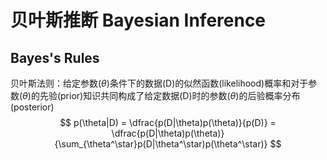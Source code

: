 # 贝叶斯推断 Bayesian Inference

## Bayes's Rules

贝叶斯法则：给定参数($\theta$)条件下的数据(D)的似然函数(likelihood)概率和对于参数($\theta$)的先验(prior)知识共同构成了给定数据(D)时的参数($\theta$)的后验概率分布(posterior) 
$$
p(\theta|D) = \dfrac{p(D|\theta)p(\theta)}{p(D)} = \dfrac{p(D|\theta)p(\theta)}{\sum_{\theta^\star}p(D|\theta^\star)p(\theta^\star)}
$$